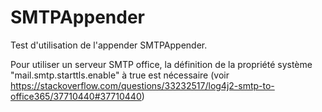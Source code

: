 # SMTPAppender
Test d'utilisation de l'appender SMTPAppender.

Pour utiliser un serveur SMTP office, la définition de la propriété système "mail.smtp.starttls.enable" à true est nécessaire (voir <https://stackoverflow.com/questions/33232517/log4j2-smtp-to-office365/37710440#37710440>)


